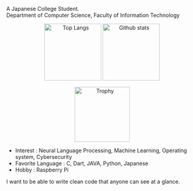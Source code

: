 A Japanese College Student.  
Department of Computer Science,
Faculty of Information Technology

<p align="center"> 
  <img alt="Top Langs" height="150px" src="https://github-readme-stats.vercel.app/api/top-langs/?username=Keisuke-Magara&theme=nord" />
  <img alt="Github stats" height="150px" src="https://github-readme-stats.vercel.app/api?username=Keisuke-Magara&theme=nord" />
<p align="center">
  <img alt="Trophy" height="145px" src="https://github-profile-trophy.vercel.app/?username=Keisuke-Magara&theme=nord&column=7" />
</p>

- Interest : Neural Language Processing, Machine Learning, Operating system, Cybersecurity
- Favorite Language : C, Dart, JAVA, Python, Japanese
- Hobby : Raspberry Pi

I want to be able to write clean code that anyone can see at a glance.
